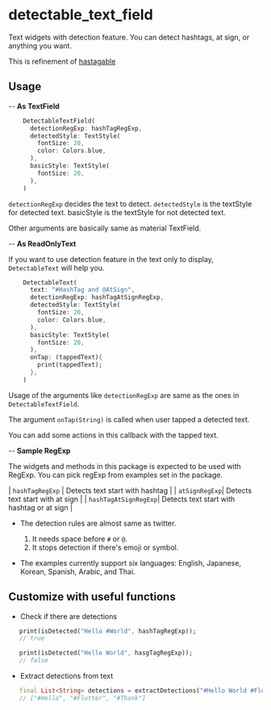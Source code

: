 # detectable_text_field

Text widgets with detection feature. You can detect hashtags, at sign, or anything you want.

This is refinement of [hastagable](https://pub.dev/packages/hashtagable)

## Usage

-- **As TextField**

```dart
    DetectableTextField(
      detectionRegExp: hashTagRegExp,
      detectedStyle: TextStyle(
        fontSize: 20,
        color: Colors.blue,
      ),
      basicStyle: TextStyle(
        fontSize: 20,
      ),
    )
```
`detectionRegExp` decides the text to detect. `detectedStyle` is the textStyle for detected text. basicStyle is the textStyle for not detected text.

Other arguments are basically same as material TextField.

-- **As ReadOnlyText**

If you want to use detection feature in the text only to display, `DetectableText` will help you.

```dart
    DetectableText(
      text: "#HashTag and @AtSign",
      detectionRegExp: hashTagAtSignRegExp,
      detectedStyle: TextStyle(
        fontSize: 20,
        color: Colors.blue,
      ),
      basicStyle: TextStyle(
        fontSize: 20,
      ),
      onTap: (tappedText){
        print(tappedText);
      },
    )
```

Usage of the arguments like `detectionRegExp` are same as the ones in `DetectableTextField`.

The argument `onTap(String)` is called when user tapped a detected text.

You can add some actions in this callback with the tapped text.

--  **Sample RegExp**

The widgets and methods in this package is expected to be used with RegExp. You can pick regExp from examples set in the package.

| `hashTagRegExp` | Detects text start with hashtag |
| `atSignRegExp`| Detects text start with at sign |
| `hashTagAtSignRegExp`| Detects text start with hashtag or at sign |

- The detection rules are almost same as twitter.
   1. It needs space before `#` or `@`.
   2. It stops detection if there's emoji or symbol.

- The examples currently support six languages: English, Japanese, Korean, Spanish, Arabic, and Thai.

## Customize with useful functions

- Check if there are detections

```dart
   print(isDetected("Hello #World", hashTagRegExp));
   // true

   print(isDetected("Hello World", hasgTagRegExp));
   // false

```
- Extract detections from text

```dart
   final List<String> detections = extractDetections("#Hello World #Flutter Dart #Thank you", hashTagRegExp);
   // ["#Hello", "#Flutter", "#Thank"]

```
